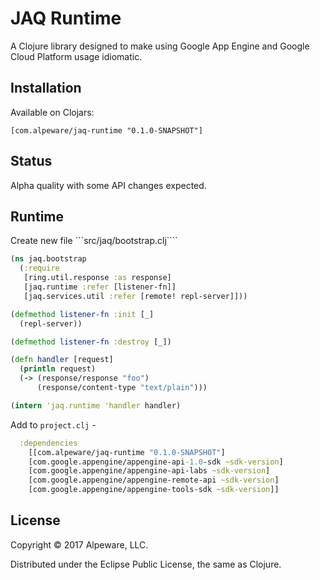 # JAQ Runtime

A Clojure library designed to make using Google App Engine and Google Cloud
Platform usage idiomatic.

## Installation

Available on Clojars:

```
[com.alpeware/jaq-runtime "0.1.0-SNAPSHOT"]
```

## Status

Alpha quality with some API changes expected.

## Runtime

Create new file ```src/jaq/bootstrap.clj````

``` clojure
(ns jaq.bootstrap
  (:require
   [ring.util.response :as response]
   [jaq.runtime :refer [listener-fn]]
   [jaq.services.util :refer [remote! repl-server]]))

(defmethod listener-fn :init [_]
  (repl-server))

(defmethod listener-fn :destroy [_])

(defn handler [request]
  (println request)
  (-> (response/response "foo")
      (response/content-type "text/plain")))

(intern 'jaq.runtime 'handler handler)
```

Add to ```project.clj``` -

``` clojure
  :dependencies
    [[com.alpeware/jaq-runtime "0.1.0-SNAPSHOT"]
    [com.google.appengine/appengine-api-1.0-sdk ~sdk-version]
    [com.google.appengine/appengine-api-labs ~sdk-version]
    [com.google.appengine/appengine-remote-api ~sdk-version]
    [com.google.appengine/appengine-tools-sdk ~sdk-version]]
```

## License

Copyright © 2017 Alpeware, LLC.

Distributed under the Eclipse Public License, the same as Clojure.
